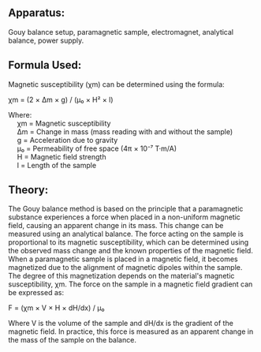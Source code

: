 <h2>Apparatus: </h2>
<p>Gouy balance setup, paramagnetic sample, electromagnet, analytical balance, power supply.</p>

<h2>Formula Used:</h2>
<p>Magnetic susceptibility (χm) can be determined using the formula:

χm = (2 × Δm × g) / (μ₀ × H² × l)

Where:<br>
&emsp; χm = Magnetic susceptibility <br>
&emsp; Δm = Change in mass (mass reading with and without the sample)<br>
&emsp; g = Acceleration due to gravity<br>
&emsp; μ₀ = Permeability of free space (4π × 10⁻⁷ T·m/A)<br>
&emsp; H = Magnetic field strength<br>
&emsp; l = Length of the sample
</p>

<h2>Theory: </h2>
<p>The Gouy balance method is based on the principle that a paramagnetic substance experiences a force when placed in a non-uniform magnetic field, causing an apparent change in its mass. This change can be measured using an analytical balance. The force acting on the sample is proportional to its magnetic susceptibility, which can be determined using the observed mass change and the known properties of the magnetic field.
When a paramagnetic sample is placed in a magnetic field, it becomes magnetized due to the alignment of magnetic dipoles within the sample. The degree of this magnetization depends on the material's magnetic susceptibility, χm. The force on the sample in a magnetic field gradient can be expressed as:

F = (χm × V × H × dH/dx) / μ₀

Where V is the volume of the sample and dH/dx is the gradient of the magnetic field. In practice, this force is measured as an apparent change in the mass of the sample on the balance.

</p>













<script type="text/javascript" id="MathJax-script" async src="https://cdn.jsdelivr.net/npm/mathjax@3/es5/tex-mml-chtml.js"> </script>